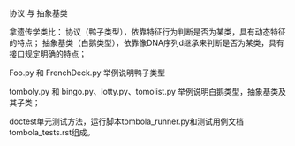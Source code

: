 协议 与 抽象基类

拿遗传学类比：
协议（鸭子类型），依靠特征行为判断是否为某类，具有动态特征的特点；
抽象基类（白鹅类型），依靠像DNA序列d继承来判断是否为某类，具有接口规定明确的特点；

Foo.py 和 FrenchDeck.py 举例说明鸭子类型

tomboly.py 和 bingo.py、lotty.py、tomolist.py 举例说明白鹅类型，抽象基类及其子类；

doctest单元测试方法，运行脚本tombola_runner.py和测试用例文档tombola_tests.rst组成。
